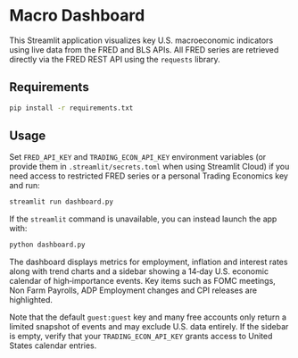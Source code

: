 # Macro Dashboard

This Streamlit application visualizes key U.S. macroeconomic indicators using live data from the FRED and BLS APIs.
All FRED series are retrieved directly via the FRED REST API using the ``requests`` library.

## Requirements

```bash
pip install -r requirements.txt
```

## Usage

Set `FRED_API_KEY` and `TRADING_ECON_API_KEY` environment variables (or provide
them in `.streamlit/secrets.toml` when using Streamlit Cloud) if you need
access to restricted FRED series or a personal Trading Economics key and run:

```bash
streamlit run dashboard.py
```

If the `streamlit` command is unavailable, you can instead launch the app with:

```bash
python dashboard.py
```

The dashboard displays metrics for employment, inflation and interest rates along with trend charts and a sidebar showing a 14‑day U.S. economic calendar of high‑importance events. Key items such as FOMC meetings, Non Farm Payrolls, ADP Employment changes and CPI releases are highlighted.

Note that the default `guest:guest` key and many free accounts only return a
limited snapshot of events and may exclude U.S. data entirely. If the sidebar is
empty, verify that your `TRADING_ECON_API_KEY` grants access to United States
calendar entries.
